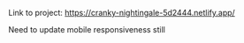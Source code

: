 Link to project: https://cranky-nightingale-5d2444.netlify.app/

Need to update mobile responsiveness still
